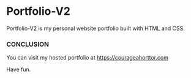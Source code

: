 # Portfolio-V2

Portfolio-V2 is my personal website portfolio built with HTML and CSS.


### CONCLUSION
You can visit my hosted portfolio at https://courageahorttor.com

Have fun.